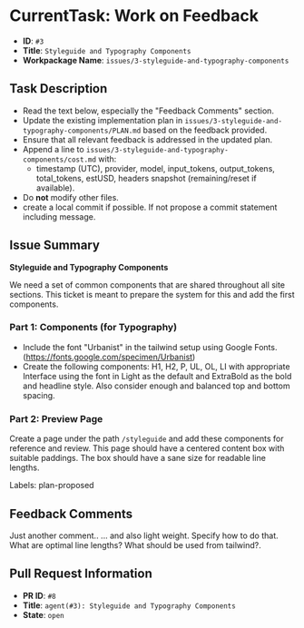 # CurrentTask: Work on Feedback

- **ID**: `#3`
- **Title**: `Styleguide and Typography Components`
- **Workpackage Name**: `issues/3-styleguide-and-typography-components`

## Task Description

- Read the text below, especially the "Feedback Comments" section.
- Update the existing implementation plan in `issues/3-styleguide-and-typography-components/PLAN.md` based on the feedback provided.
- Ensure that all relevant feedback is addressed in the updated plan.
- Append a line to `issues/3-styleguide-and-typography-components/cost.md` with:
  - timestamp (UTC), provider, model, input_tokens, output_tokens, total_tokens, estUSD, headers snapshot (remaining/reset if available).
- Do **not** modify other files.
- create a local commit if possible. If not propose a commit statement including message.

## Issue Summary

__Styleguide and Typography Components__

We need a set of common components that are shared throughout all site sections. This ticket is meant to prepare the system for this and add the first components.

### Part 1: Components (for Typography)

- Include the font &quot;Urbanist&quot; in the tailwind setup using Google Fonts. (https://fonts.google.com/specimen/Urbanist)
- Create the following components: H1, H2, P, UL, OL, LI with appropriate Interface using the font in Light as the default and ExtraBold as the bold and headline style. Also consider enough and balanced top and bottom spacing.

### Part 2: Preview Page

Create a page under the path `/styleguide` and add these components for reference and review. This page should have a centered content box with suitable paddings. The box should have a sane size for readable line lengths.

Labels: plan-proposed

## Feedback Comments

Just another comment..
... and also light weight.
Specify how to do that. What are optimal line lengths? What should be used from tailwind?.



## Pull Request Information

- **PR ID**: `#8`
- **Title**: `agent(#3): Styleguide and Typography Components`
- **State**: `open`

